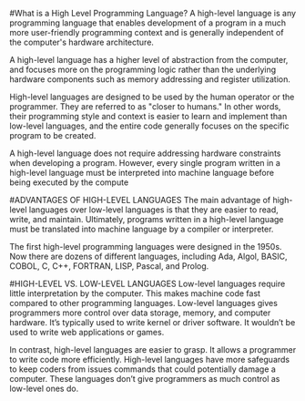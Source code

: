 #What is a High Level Programming Language?
A high-level language is any programming language that enables development of a program in a much more user-friendly programming context and is generally independent of the computer's hardware architecture.

A high-level language has a higher level of abstraction from the computer, and focuses more on the programming logic rather than the underlying hardware components such as memory addressing and register utilization.

High-level languages are designed to be used by the human operator or the programmer. They are referred to as "closer to humans." In other words, their programming style and context is easier to learn and implement than low-level languages, and the entire code generally focuses on the specific program to be created.

A high-level language does not require addressing hardware constraints when developing a program. However, every single program written in a high-level language must be interpreted into machine language before being executed by the compute

#ADVANTAGES OF HIGH-LEVEL LANGUAGES
The main advantage of high-level languages over low-level languages is that they are easier to read, write, and maintain. Ultimately, programs written in a high-level language must be translated into machine language by a compiler or interpreter.

The first high-level programming languages were designed in the 1950s. Now there are dozens of different languages, including Ada, Algol, BASIC, COBOL, C, C++, FORTRAN, LISP, Pascal, and Prolog.

#HIGH-LEVEL VS. LOW-LEVEL LANGUAGES
Low-level languages require little interpretation by the computer. This makes machine code fast compared to other programming languages. Low-level languages gives programmers more control over data storage, memory, and computer hardware. It’s typically used to write kernel or driver software. It wouldn’t be used to write web applications or games.

In contrast, high-level languages are easier to grasp. It allows a programmer to write code more efficiently. High-level languages have more safeguards to keep coders from issues commands that could potentially damage a computer. These languages don’t give programmers as much control as low-level ones do.

